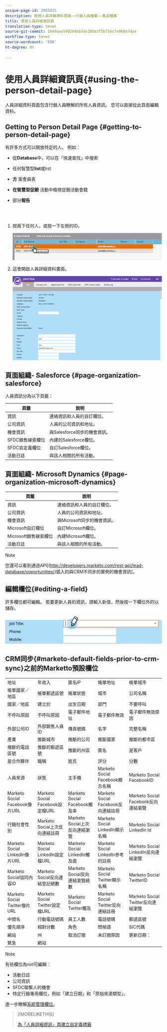 ```yaml
---
unique-page-id: 2953415
description: 使用人員詳細資料頁面——行銷人員檔案——產品檔案
title: 使用人員詳細資訊頁
translation-type: tm+mt
source-git-commit: 1649aae540204bb5de205e3f5b75ec7e968a7da4
workflow-type: tm+mt
source-wordcount: '550'
ht-degree: 0%

---
```



# 使用人員詳細資訊頁{#using-the-person-detail-page}

人員詳細資料頁面包含行銷人員瞭解的所有人員資訊。 您可以直接從此頁面編輯資料。

## Getting to Person Detail Page {#getting-to-person-detail-page}

有許多方式可以開放特定的人。 例如：

* 從&#x200B;**Database**&#x200B;中，可以在「快速查找」中搜索
* 任何智慧型&#x200B;**list**&#x200B;或list
* **方** 案會員表
* **在智慧型促銷** 活動中檢視促銷活動會籍
* 部分&#x200B;**報告**

   <br> 

1. 按兩下任何人，或按一下左側的ID。

   ![](assets/one-1.png)

1. 這會開啟人員詳細資料畫面。

   ![](assets/two-5.png)

## 頁面組織- Salesforce {#page-organization-salesforce}

人員資訊分為以下頁籤：

| 頁籤 | 說明 |
|---|---|
| 資訊 | 連絡資訊和人員的自訂欄位。 |
| 公司資訊 | 人員的公司資訊和地址。 |
| 機會資訊 | 與Salesforce同步的機會資訊。 |
| SFDC銷售線索欄位 | 內建的Salesforce欄位。 |
| SFDC自定義欄位 | 自訂Salesforce欄位。 |
| 活動日誌 | 與該人相關的所有活動。 |

## 頁面組織- Microsoft Dynamics {#page-organization-microsoft-dynamics}

| 頁籤 | 說明 |
|---|---|
| 資訊 | 連絡資訊和人員的自訂欄位。 |
| 公司資訊 | 人員的公司資訊和地址。 |
| 機會資訊 | 與Microsoft同步的機會資訊。 |
| Microsoft自訂欄位 | 自訂Microsoft欄位。 |
| Microsoft銷售線索欄位 | 內建Microsoft欄位。 |
| 活動日誌 | 與該人相關的所有活動。 |

>[!NOTE]
>
>您還可以看到通過API](http://developers.marketo.com/rest-api/lead-database/opportunities/)插入的與CRM不同步的實例的機會資訊[。

## 編輯欄位{#editing-a-field}

許多欄位都可編輯。 若要更新人員的資訊，請輸入新值，然後按一下欄位外的以儲存。

![](assets/image2015-2-27-11-3a14-3a2.png)

## CRM同步{#marketo-default-fields-prior-to-crm-sync}之前的Marketto預設欄位

|  |  |  |  |  |
|---|---|---|---|---|
| 地址 | 年收入 | 匿名IP | 帳單地址 | 帳單城市 |
| 帳單國家／地區 | 帳單郵遞區號 | 帳單狀態 | 城市 | 公司名稱 |
| 國家／地區 | 建立於 | 出生日期 | 部門 | 不要呼叫 |
| 不呼叫原因 | 不呼叫原因 | 電子郵件地址 | 電子郵件無效 | 電子郵件無效原因 |
| 外部公司ID | 外部銷售人員ID | 傳真號碼 | 名字 | 完整名稱 |
| 產業 | 推斷城市 | 推斷的公司 | 推斷國家 | 推斷的都市區 |
| 推斷的電話區號 | 推斷的郵遞區號 | 推斷的州區 | 匿名 | 是客戶 |
| 是合作夥伴 | 職稱 | 姓氏 | 評分 | 分數 |
| 人員來源 | 狀態 | 主手機 | Marketo Social Facebook顯示名稱 | Marketo Social FacebookID |
| Marketo Social Facebook像片URL | Marketo Social Facebook設定檔URL | Marketo Social Facebook觸及率 | Marketo Social Facebook反向連結註冊 | Marketo Social Facebook反向連結瀏覽 |
| 行銷社會性別 | Marketo Social上次反向連結註冊 | Marketo Social上次反向連結瀏覽 | Marketo Social LinkedIn顯示名稱 | Marketo Social LinkedIn Id |
| Marketo Social LinkedIn像片URL | Marketo Social LinkedIn設定檔URL | Marketo Social LinkedIn觸及面 | Marketo Social LinkedIn參考的註冊 | Marketo Social LinkedIn反向連結瀏覽 |
| Marketo Social協同內容ID | Marketo Social反向連結登記總數 | Marketo Social反向連結瀏覽總數 | Marketo Social Twitter顯示名稱 | Marketo Social TwitterID |
| Marketo Social Twitter像片URL | Marketo Social Twitter設定檔URL | Marketo Social Twitter觸及 | Marketo Social Twitter反向連結註冊 | Marketo Social Twitter反向連結瀏覽 |
| 中間名 | 行動電話號碼 | 員工人數 | 電話號碼 | 郵遞區號 |
| 優先順序 | 相對分數 | 角色 | 問候語 | SIC代碼 |
| 網站 | 州 | 取消訂閱 | 未訂閱原因 | 更新日期： |
| 緊急 | 網站 |  |  |  |

>[!NOTE]
>
>有些欄位為&#x200B;_not_&#x200B;可編輯：
>
>* 活動日誌
>* 公司資訊
>* SFDC聯繫人的機會
>* 特定行銷專用欄位，例如「建立日期」和「原始來源類型」。

>
>
進一步瞭解[系統管理欄位](/help/marketo/product-docs/administration/field-management/understanding-system-managed-fields.md)。

>[!MORELIKETHIS]
>
>[為「人員詳細資訊」頁建立自定義標籤](/help/marketo/product-docs/administration/settings/creating-a-custom-tab-for-the-person-detail-page.md)
